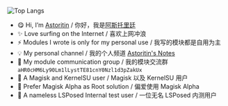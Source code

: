 ![Top Langs](https://github-readme-stats.vercel.app/api/top-langs/?username=Astoritin&layout=compact)
- 😋 Hi, I’m [Astoritin](https://github.com/Astoritin) / 你好，我是[阿斯托里廷](https://github.com/Astoritin)
- ✨ Love surfing on the Internet / 喜欢上网冲浪
- ⚡ Modules I wrote is only for my personal use / 我写的模块都是自用为主
- 💡 My personal channel / 我的个人频道 [Astoritin's Notes](https://t.me/astoritinn)
- 🎉 My module communication group / 我的模块交流群 `aHR0cHM6Ly90Lm1lLystTE81cnY0Nzl1d3pZakUx`
- 🌱 A Magisk and KernelSU user / Magisk 以及 KernelSU 用户
- 🧨 Prefer Magisk Alpha as Root solution / 偏爱使用 Magisk Alpha
- 🐯 A nameless LSPosed Internal test user / 一位无名 LSPosed 内测用户
